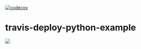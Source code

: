 
[![codecov](https://codecov.io/gh/jacquestardie/travis-deploy-python-example/branch/master/graph/badge.svg)](https://codecov.io/gh/jacquestardie/travis-deploy-python-example)

travis-deploy-python-example
=============================================================================== 

![](http://profi.co/wp-content/uploads/2017/04/yoda-meme.jpg)
